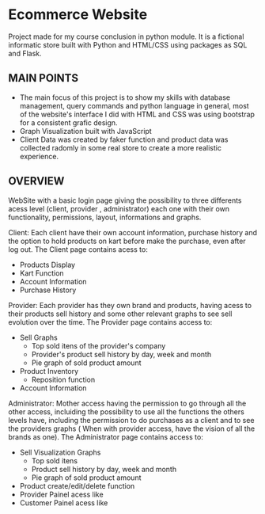 # Ecommerce Website

 Project made for my course conclusion in python module. It is a fictional informatic store built with Python 
and HTML/CSS using packages as SQL and Flask.

## MAIN POINTS

* The main focus of this project is to show my skills with database management, query commands and python language in general, most 
of the website's interface I did with HTML and CSS was using bootstrap for a consistent grafic design.
* Graph Visualization built with JavaScript
* Client Data was created by faker function and product data was collected radomly in some real store to create a more realistic experience.  

## OVERVIEW

WebSite with a basic login page giving the possibility to three differents acess level (client, provider , administrator) each one with their own functionality, 
permissions, layout, informations and graphs. 

Client:
  Each client have their own account information, purchase history and the option to hold products on kart before make the
  purchase, even after log out. The Client page contains acess to:

 * Products Display
 * Kart Function
 * Account Information
 * Purchase History
 
 
Provider:
  Each provider has they own brand and products, having acess to their products sell history and some other relevant graphs 
  to see sell evolution over the time. The Provider page contains access to:
  
 * Sell Graphs 
     - Top sold itens of the provider's company
     - Provider's product sell history by day, week and month
     - Pie graph of sold product amount
 * Product Inventory
     - Reposition function
 * Account Information
 
 Administrator:
   Mother access having the permission to go through all the other access, incluiding the possibility to use all the functions
   the others levels have, including the permission to do purchases as a client and to see the providers graphs ( When with
   provider access, have the vision of all the brands as one). The Administrator page contains access to:
   * Sell Visualization Graphs 
     - Top sold itens 
     - Product sell history by day, week and month
     - Pie graph of sold product amount
   * Product create/edit/delete function
   * Provider Painel acess like
   * Customer Painel acess like
   
   
   
   
   
   
   
   
 
 
 
